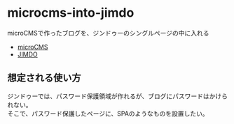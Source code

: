 # microcms-into-jimdo

microCMSで作ったブログを、ジンドゥーのシングルページの中に入れる

- [microCMS](https://microcms.io/)
- [JIMDO](https://www.jimdo.com/jp/)

## 想定される使い方

ジンドゥーでは、パスワード保護領域が作れるが、ブログにパスワードはかけられない。  
そこで、パスワード保護したページに、SPAのようなものを設置したい。
